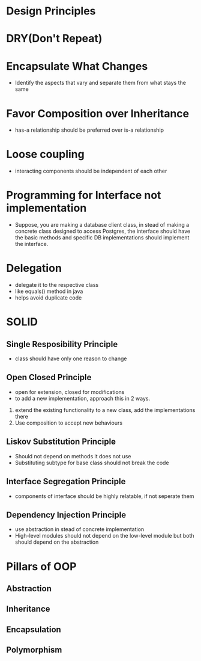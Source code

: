 # Design Principles

# DRY(Don't Repeat)

# Encapsulate What Changes
- Identify the aspects that vary and separate them from what stays the same
# Favor Composition over Inheritance
- has-a relationship should be preferred over is-a relationship
# Loose coupling
- interacting components should be independent of each other
# Programming for Interface not implementation
- Suppose, you are making a database client class, in stead of making a concrete class designed to access Postgres, the interface should have the basic methods and specific DB implementations should 
implement the interface.
# Delegation
- delegate it to the respective class
- like equals() method in java
- helps avoid duplicate code
# SOLID
## Single Resposibility Principle<br>
- class should have only one reason to change<br>
## Open Closed Principle<br>
- open for extension, closed for modifications<br>
- to add a new implementation, approach this in 2 ways.
1. extend the existing functionality to a new class, add the implementations there
2. Use composition to accept new behaviours<br>
## Liskov Substitution Principle<br>
- Should not depend on methods it does not use
- Substituting subtype for base class should not break the code
## Interface Segregation Principle<br>
- components of interface should be highly relatable, if not seperate them<br>
## Dependency Injection Principle<br>
- use abstraction in stead of concrete implementation
- High-level modules should not depend on the low-level module but both should depend on the abstraction

# Pillars of OOP<br>
## Abstraction<br>
## Inheritance<br>
## Encapsulation<br>
## Polymorphism<br>
